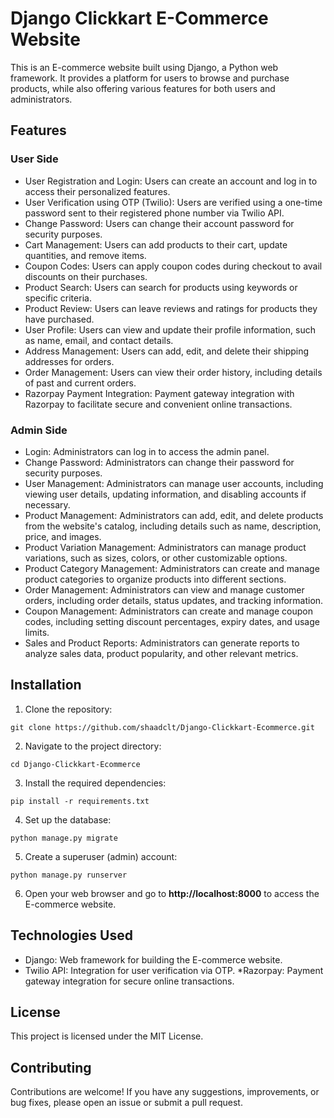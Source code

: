 # Django Clickkart E-Commerce Website
This is an E-commerce website built using Django, a Python web framework. It provides a platform for users to browse and purchase products, while also offering various features for both users and administrators.

## Features
### User Side
* User Registration and Login: Users can create an account and log in to access their personalized features.
* User Verification using OTP (Twilio): Users are verified using a one-time password sent to their registered phone number via Twilio API.
* Change Password: Users can change their account password for security purposes.
* Cart Management: Users can add products to their cart, update quantities, and remove items.
* Coupon Codes: Users can apply coupon codes during checkout to avail discounts on their purchases.
* Product Search: Users can search for products using keywords or specific criteria.
* Product Review: Users can leave reviews and ratings for products they have purchased.
* User Profile: Users can view and update their profile information, such as name, email, and contact details.
* Address Management: Users can add, edit, and delete their shipping addresses for orders.
* Order Management: Users can view their order history, including details of past and current orders.
* Razorpay Payment Integration: Payment gateway integration with Razorpay to facilitate secure and convenient online transactions.

### Admin Side
* Login: Administrators can log in to access the admin panel.
* Change Password: Administrators can change their password for security purposes.
* User Management: Administrators can manage user accounts, including viewing user details, updating information, and disabling accounts if necessary.
* Product Management: Administrators can add, edit, and delete products from the website's catalog, including details such as name, description, price, and images.
* Product Variation Management: Administrators can manage product variations, such as sizes, colors, or other customizable options.
* Product Category Management: Administrators can create and manage product categories to organize products into different sections.
* Order Management: Administrators can view and manage customer orders, including order details, status updates, and tracking information.
* Coupon Management: Administrators can create and manage coupon codes, including setting discount percentages, expiry dates, and usage limits.
* Sales and Product Reports: Administrators can generate reports to analyze sales data, product popularity, and other relevant metrics.

## Installation
1. Clone the repository:

```shell
git clone https://github.com/shaadclt/Django-Clickkart-Ecommerce.git
```

2. Navigate to the project directory:

```shell
cd Django-Clickkart-Ecommerce
```

3. Install the required dependencies:
   
```shell
pip install -r requirements.txt
```

4. Set up the database:
   
```shell
python manage.py migrate
```

5. Create a superuser (admin) account:

```shell
python manage.py runserver
```

6. Open your web browser and go to **http://localhost:8000** to access the E-commerce website.

## Technologies Used
* Django: Web framework for building the E-commerce website.
* Twilio API: Integration for user verification via OTP.
*Razorpay: Payment gateway integration for secure online transactions.

## License
This project is licensed under the MIT License.

## Contributing
Contributions are welcome! If you have any suggestions, improvements, or bug fixes, please open an issue or submit a pull request.

